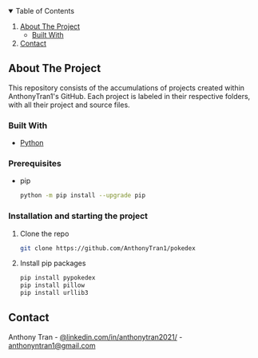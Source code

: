 <!-- TABLE OF CONTENTS -->
<details open="open">
  <summary>Table of Contents</summary>
  <ol>
    <li>
      <a href="#about-the-project">About The Project</a>
      <ul>
        <li><a href="#built-with">Built With</a></li>
      </ul>
    </li>
    <li><a href="#contact">Contact</a></li>
  </ol>
</details>

## About The Project

This repository consists of the accumulations of projects created within AnthonyTran1's GitHub. Each project is labeled in their respective folders, with all their project and source files.

### Built With

* [Python](https://www.python.org/)

### Prerequisites

* pip
  ```sh
  python -m pip install --upgrade pip
  ```

### Installation and starting the project

1. Clone the repo
   ```sh
   git clone https://github.com/AnthonyTran1/pokedex
   ```
2. Install pip packages
   ```sh
   pip install pypokedex
   pip install pillow
   pip install urllib3
<!-- CONTACT -->
## Contact

Anthony Tran - [@linkedin.com/in/anthonytran2021/](https://www.linkedin.com/in/anthonytran2021/) - anthonyntran1@gmail.com
